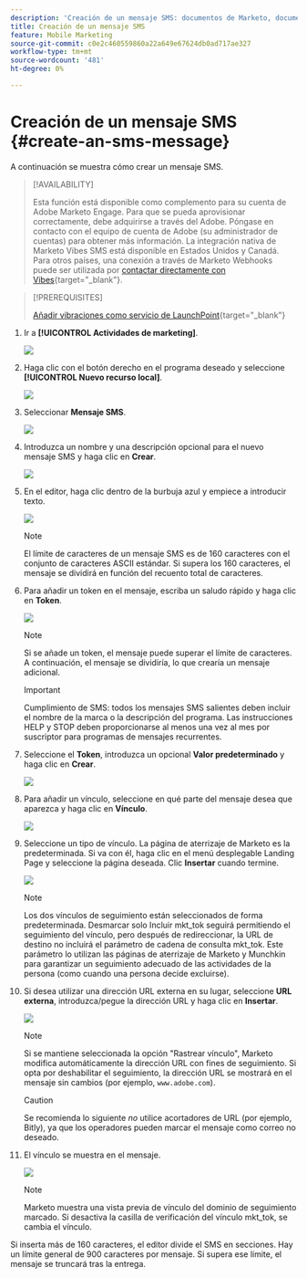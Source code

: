 ```yaml
---
description: 'Creación de un mensaje SMS: documentos de Marketo, documentación del producto'
title: Creación de un mensaje SMS
feature: Mobile Marketing
source-git-commit: c0e2c460559860a22a649e67624db0ad717ae327
workflow-type: tm+mt
source-wordcount: '481'
ht-degree: 0%

---
```


# Creación de un mensaje SMS {#create-an-sms-message}

A continuación se muestra cómo crear un mensaje SMS.

>[!AVAILABILITY]
>
>Esta función está disponible como complemento para su cuenta de Adobe Marketo Engage. Para que se pueda aprovisionar correctamente, debe adquirirse a través del Adobe. Póngase en contacto con el equipo de cuenta de Adobe (su administrador de cuentas) para obtener más información. La integración nativa de Marketo Vibes SMS está disponible en Estados Unidos y Canadá. Para otros países, una conexión a través de Marketo Webhooks puede ser utilizada por [contactar directamente con Vibes](https://www.vibes.com/talk-to-sales){target="_blank"}.

>[!PREREQUISITES]
>
>[Añadir vibraciones como servicio de LaunchPoint](/help/marketo/product-docs/mobile-marketing/admin/add-vibes-as-a-launchpoint-service.md){target="_blank"}

1. Ir a **[!UICONTROL Actividades de marketing]**.

   ![](assets/create-an-sms-message-1.png)

1. Haga clic con el botón derecho en el programa deseado y seleccione **[!UICONTROL Nuevo recurso local]**.

   ![](assets/create-an-sms-message-2.png)

1. Seleccionar **Mensaje SMS**.

   ![](assets/create-an-sms-message-3.png)

1. Introduzca un nombre y una descripción opcional para el nuevo mensaje SMS y haga clic en **Crear**.

   ![](assets/create-an-sms-message-4.png)

1. En el editor, haga clic dentro de la burbuja azul y empiece a introducir texto.

   ![](assets/create-an-sms-message-5.png)

   >[!NOTE]
   >
   >El límite de caracteres de un mensaje SMS es de 160 caracteres con el conjunto de caracteres ASCII estándar. Si supera los 160 caracteres, el mensaje se dividirá en función del recuento total de caracteres.

1. Para añadir un token en el mensaje, escriba un saludo rápido y haga clic en **Token**.

   ![](assets/create-an-sms-message-6.png)

   >[!NOTE]
   >
   >Si se añade un token, el mensaje puede superar el límite de caracteres. A continuación, el mensaje se dividiría, lo que crearía un mensaje adicional.

   >[!IMPORTANT]
   >
   >Cumplimiento de SMS: todos los mensajes SMS salientes deben incluir el nombre de la marca o la descripción del programa. Las instrucciones HELP y STOP deben proporcionarse al menos una vez al mes por suscriptor para programas de mensajes recurrentes.

1. Seleccione el **Token**, introduzca un opcional **Valor predeterminado** y haga clic en **Crear**.

   ![](assets/create-an-sms-message-7.png)

1. Para añadir un vínculo, seleccione en qué parte del mensaje desea que aparezca y haga clic en **Vínculo**.

   ![](assets/create-an-sms-message-8.png)

1. Seleccione un tipo de vínculo. La página de aterrizaje de Marketo es la predeterminada. Si va con él, haga clic en el menú desplegable Landing Page y seleccione la página deseada. Clic **Insertar** cuando termine.

   ![](assets/create-an-sms-message-9.png)

   >[!NOTE]
   >
   >Los dos vínculos de seguimiento están seleccionados de forma predeterminada. Desmarcar solo Incluir mkt_tok seguirá permitiendo el seguimiento del vínculo, pero después de redireccionar, la URL de destino no incluirá el parámetro de cadena de consulta mkt_tok. Este parámetro lo utilizan las páginas de aterrizaje de Marketo y Munchkin para garantizar un seguimiento adecuado de las actividades de la persona (como cuando una persona decide excluirse).

1. Si desea utilizar una dirección URL externa en su lugar, seleccione **URL externa**, introduzca/pegue la dirección URL y haga clic en **Insertar**.

   ![](assets/create-an-sms-message-10.png)

   >[!NOTE]
   >
   >Si se mantiene seleccionada la opción &quot;Rastrear vínculo&quot;, Marketo modifica automáticamente la dirección URL con fines de seguimiento. Si opta por deshabilitar el seguimiento, la dirección URL se mostrará en el mensaje sin cambios (por ejemplo, `www.adobe.com`).

   >[!CAUTION]
   >
   >Se recomienda lo siguiente _no_ utilice acortadores de URL (por ejemplo, Bitly), ya que los operadores pueden marcar el mensaje como correo no deseado.

1. El vínculo se muestra en el mensaje.

   ![](assets/create-an-sms-message-11.png)

   >[!NOTE]
   >
   >Marketo muestra una vista previa de vínculo del dominio de seguimiento marcado. Si desactiva la casilla de verificación del vínculo mkt_tok, se cambia el vínculo.

Si inserta más de 160 caracteres, el editor divide el SMS en secciones. Hay un límite general de 900 caracteres por mensaje. Si supera ese límite, el mensaje se truncará tras la entrega.
